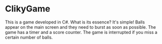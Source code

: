# ClikyGame
This is a game developed in C#.
What is its essence? It's simple! Balls appear on the main screen and they need to burst as soon as possible. The game has a timer and a score counter. The game is interrupted if you miss a certain number of balls.
